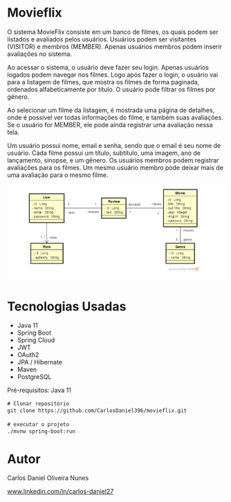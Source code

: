 # Movieflix

O sistema MovieFlix consiste em um banco de filmes, os quais podem ser listados e avaliados pelos usuários. Usuários podem ser visitantes (VISITOR) e membros (MEMBER). Apenas usuários membros podem inserir avaliações no sistema.

Ao acessar o sistema, o usuário deve fazer seu login. Apenas usuários logados podem navegar nos filmes. Logo após fazer o login, o usuário vai para a listagem de filmes, que mostra os filmes de forma paginada, ordenados alfabeticamente por título. O usuário pode filtrar os filmes por gênero.

Ao selecionar um filme da listagem, é mostrada uma página de detalhes, onde é possível ver todas informações do filme, e também suas avaliações. Se o usuário for MEMBER, ele pode ainda registrar uma avaliação nessa tela.

Um usuário possui nome, email e senha, sendo que o email é seu nome de usuário. Cada filme possui um título, subtítulo, uma imagem, ano de lançamento, sinopse, e um gênero. Os usuários membros podem registrar avaliações para os filmes. Um mesmo usuário membro pode deixar mais de uma avaliação para o mesmo filme.

<div align="center">
<img src="https://github.com/CarlosDaniel396/movieflix/blob/main/movieflix.png"/>
</div>

# Tecnologias Usadas
- Java 11
- Spring Boot
- Spring Cloud
- JWT
- OAuth2
- JPA / Hibernate
- Maven
- PostgreSQL

Pré-requisitos: Java 11
```
# Clonar repositório
git clone https://github.com/CarlosDaniel396/movieflix.git

# executar o projeto
./mvnw spring-boot:run
```
# Autor
Carlos Daniel Oliveira Nunes

www.linkedin.com/in/carlos-daniel27


